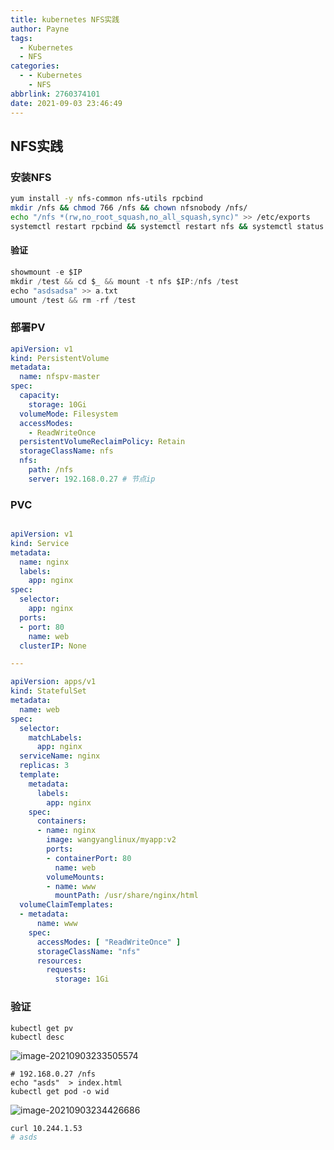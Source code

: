 ```yaml
---
title: kubernetes NFS实践
author: Payne
tags:
  - Kubernetes
  - NFS
categories:
  - - Kubernetes
    - NFS
abbrlink: 2760374101
date: 2021-09-03 23:46:49
---
```





## NFS实践

### 安装NFS

```bash
yum install -y nfs-common nfs-utils rpcbind
mkdir /nfs && chmod 766 /nfs && chown nfsnobody /nfs/
echo "/nfs *(rw,no_root_squash,no_all_squash,sync)" >> /etc/exports
systemctl restart rpcbind && systemctl restart nfs && systemctl status rpcbind && systemctl status nfs
```

#### 验证

```dart
showmount -e $IP
mkdir /test && cd $_ && mount -t nfs $IP:/nfs /test
echo "asdsadsa" >> a.txt
umount /test && rm -rf /test
```

### 部署PV

```yaml
apiVersion: v1
kind: PersistentVolume
metadata:
  name: nfspv-master
spec:
  capacity:
    storage: 10Gi
  volumeMode: Filesystem
  accessModes:
    - ReadWriteOnce
  persistentVolumeReclaimPolicy: Retain
  storageClassName: nfs
  nfs:
    path: /nfs
    server: 192.168.0.27 # 节点ip
```

### PVC

```yaml

apiVersion: v1
kind: Service
metadata:
  name: nginx
  labels:
    app: nginx
spec:
  selector:
    app: nginx
  ports:
  - port: 80
    name: web
  clusterIP: None

---

apiVersion: apps/v1
kind: StatefulSet
metadata:
  name: web
spec:
  selector:
    matchLabels:
      app: nginx
  serviceName: nginx
  replicas: 3
  template:
    metadata:
      labels:
        app: nginx
    spec:
      containers:
      - name: nginx
        image: wangyanglinux/myapp:v2
        ports:
        - containerPort: 80
          name: web
        volumeMounts:
        - name: www
          mountPath: /usr/share/nginx/html
  volumeClaimTemplates:
  - metadata:
      name: www
    spec:
      accessModes: [ "ReadWriteOnce" ]
      storageClassName: "nfs"
      resources:
        requests:
          storage: 1Gi
```



### 验证

```
kubectl get pv
kubectl desc
```

![image-20210903233505574](https://tva1.sinaimg.cn/large/008i3skNgy1gu3v3oji9fj62090u047b02.jpg)

```
# 192.168.0.27 /nfs
echo "asds"  > index.html
kubectl get pod -o wid
```

![image-20210903234426686](https://tva1.sinaimg.cn/large/008i3skNgy1gu3vd2jo46j61vk04uace02.jpg)

```bash
curl 10.244.1.53
# asds
```
